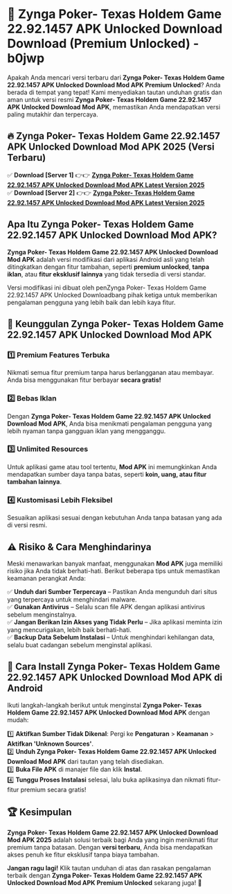 # 🎯 Zynga Poker- Texas Holdem Game 22.92.1457 APK Unlocked Download  Download (Premium Unlocked) -  b0jwp

Apakah Anda mencari versi terbaru dari **Zynga Poker- Texas Holdem Game 22.92.1457 APK Unlocked Download Mod APK Premium Unlocked**? Anda berada di tempat yang tepat! Kami menyediakan tautan unduhan gratis dan aman untuk versi resmi **Zynga Poker- Texas Holdem Game 22.92.1457 APK Unlocked Download Mod APK**, memastikan Anda mendapatkan versi paling mutakhir dan terpercaya.

## 🔥 Zynga Poker- Texas Holdem Game 22.92.1457 APK Unlocked Download Mod APK 2025 (Versi Terbaru)

✅ **Download [Server 1]** 👉👉 [**Zynga Poker- Texas Holdem Game 22.92.1457 APK Unlocked Download Mod APK Latest Version 2025**](https://momento.my/?title=Zynga_Poker-_Texas_Holdem_Game_22.92.1457_APK_Unlocked_Download)  
✅ **Download [Server 2]** 👉👉 [**Zynga Poker- Texas Holdem Game 22.92.1457 APK Unlocked Download Mod APK Latest Version 2025**](https://momento.my/?title=Zynga_Poker-_Texas_Holdem_Game_22.92.1457_APK_Unlocked_Download)  

## Apa Itu Zynga Poker- Texas Holdem Game 22.92.1457 APK Unlocked Download Mod APK?

**Zynga Poker- Texas Holdem Game 22.92.1457 APK Unlocked Download Mod APK** adalah versi modifikasi dari aplikasi Android asli yang telah ditingkatkan dengan fitur tambahan, seperti **premium unlocked**, **tanpa iklan**, atau **fitur eksklusif lainnya** yang tidak tersedia di versi standar.

Versi modifikasi ini dibuat oleh penZynga Poker- Texas Holdem Game 22.92.1457 APK Unlocked Downloadbang pihak ketiga untuk memberikan pengalaman pengguna yang lebih baik dan lebih kaya fitur.

## 🎯 Keunggulan Zynga Poker- Texas Holdem Game 22.92.1457 APK Unlocked Download Mod APK

### 1️⃣ Premium Features Terbuka
Nikmati semua fitur premium tanpa harus berlangganan atau membayar. Anda bisa menggunakan fitur berbayar **secara gratis!**

### 2️⃣ Bebas Iklan
Dengan **Zynga Poker- Texas Holdem Game 22.92.1457 APK Unlocked Download Mod APK**, Anda bisa menikmati pengalaman pengguna yang lebih nyaman tanpa gangguan iklan yang mengganggu.

### 3️⃣ Unlimited Resources
Untuk aplikasi game atau tool tertentu, **Mod APK** ini memungkinkan Anda mendapatkan sumber daya tanpa batas, seperti **koin, uang, atau fitur tambahan lainnya**.

### 4️⃣ Kustomisasi Lebih Fleksibel
Sesuaikan aplikasi sesuai dengan kebutuhan Anda tanpa batasan yang ada di versi resmi.

## ⚠️ Risiko & Cara Menghindarinya

Meski menawarkan banyak manfaat, menggunakan **Mod APK** juga memiliki risiko jika Anda tidak berhati-hati. Berikut beberapa tips untuk memastikan keamanan perangkat Anda:

✅ **Unduh dari Sumber Terpercaya** – Pastikan Anda mengunduh dari situs yang terpercaya untuk menghindari malware.  
✅ **Gunakan Antivirus** – Selalu scan file APK dengan aplikasi antivirus sebelum menginstalnya.  
✅ **Jangan Berikan Izin Akses yang Tidak Perlu** – Jika aplikasi meminta izin yang mencurigakan, lebih baik berhati-hati.  
✅ **Backup Data Sebelum Instalasi** – Untuk menghindari kehilangan data, selalu buat cadangan sebelum menginstal aplikasi.

## 📌 Cara Install Zynga Poker- Texas Holdem Game 22.92.1457 APK Unlocked Download Mod APK di Android

Ikuti langkah-langkah berikut untuk menginstal **Zynga Poker- Texas Holdem Game 22.92.1457 APK Unlocked Download Mod APK** dengan mudah:

1️⃣ **Aktifkan Sumber Tidak Dikenal**: Pergi ke **Pengaturan** > **Keamanan** > **Aktifkan 'Unknown Sources'**.  
2️⃣ **Unduh Zynga Poker- Texas Holdem Game 22.92.1457 APK Unlocked Download Mod APK** dari tautan yang telah disediakan.  
3️⃣ **Buka File APK** di manajer file dan klik **Instal**.  
4️⃣ **Tunggu Proses Instalasi** selesai, lalu buka aplikasinya dan nikmati fitur-fitur premium secara gratis!

## 🏆 Kesimpulan

**Zynga Poker- Texas Holdem Game 22.92.1457 APK Unlocked Download Mod APK 2025** adalah solusi terbaik bagi Anda yang ingin menikmati fitur premium tanpa batasan. Dengan **versi terbaru**, Anda bisa mendapatkan akses penuh ke fitur eksklusif tanpa biaya tambahan.

**Jangan ragu lagi!** Klik tautan unduhan di atas dan rasakan pengalaman terbaik dengan **Zynga Poker- Texas Holdem Game 22.92.1457 APK Unlocked Download Mod APK Premium Unlocked** sekarang juga! 🚀
